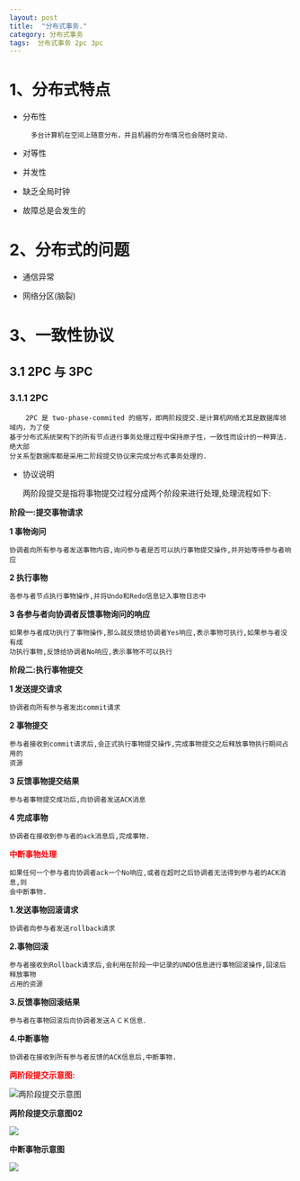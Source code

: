 ```yaml
---
layout: post
title:  "分布式事务."
category: 分布式事务
tags:  分布式事务 2pc 3pc
---
```


# 1、分布式特点


+ 分布性
	
		多台计算机在空间上随意分布，并且机器的分布情况也会随时变动.

+ 对等性


+ 并发性


+ 缺乏全局时钟


+ 故障总是会发生的


# 2、分布式的问题

+ 通信异常


+ 网络分区(脑裂)


# 3、一致性协议

## 3.1 2PC 与 3PC



### 3.1.1 2PC

		2PC 是 two-phase-commited 的缩写，即两阶段提交.是计算机网络尤其是数据库领域内，为了使
	基于分布式系统架构下的所有节点进行事务处理过程中保持原子性，一致性而设计的一种算法.绝大部
	分关系型数据库都是采用二阶段提交协议来完成分布式事务处理的.

+ 协议说明

	两阶段提交是指将事物提交过程分成两个阶段来进行处理,处理流程如下:


**阶段一:提交事物请求**
	
**1 事物询问**

	协调者向所有参与者发送事物内容,询问参与者是否可以执行事物提交操作,并开始等待参与者响应

**2 执行事物**

		
	各参与者节点执行事物操作,并将Undo和Redo信息记入事物日志中

**3 各参与者向协调者反馈事物询问的响应**

	如果参与者成功执行了事物操作,那么就反馈给协调者Yes响应,表示事物可执行,如果参与者没有成
	功执行事物,反馈给协调者No响应,表示事物不可以执行

**阶段二:执行事物提交**

**1 发送提交请求**

	协调者向所有参与者发出commit请求

**2 事物提交**

	参与者接收到commit请求后,会正式执行事物提交操作,完成事物提交之后释放事物执行期间占用的
	资源

**3 反馈事物提交结果**

	参与者事物提交成功后,向协调者发送ACK消息

**4 完成事物**

	协调者在接收到参与者的ack消息后,完成事物.

<font color="red">**中断事物处理**</font>

	如果任何一个参与者向协调者ack一个No响应,或者在超时之后协调者无法得到参与者的ACK消息,则
	会中断事物.

**1.发送事物回滚请求**

	协调者向参与者发送rollback请求

**2.事物回滚**

	参与者接收到Rollback请求后,会利用在阶段一中记录的UNDO信息进行事物回滚操作,回滚后释放事物
	占用的资源

**3.反馈事物回滚结果**

	参与者在事物回滚后向协调者发送ＡＣＫ信息．

**4.中断事物**

	协调者在接收到所有参与者反馈的ACK信息后,中断事物.

<font color="red">**两阶段提交示意图:**</font>

![两阶段提交示意图](https://ywendy.github.io/img/两阶段提交示意图.jpg)


**两阶段提交示意图02**

![](https://ywendy.github.io/img/两阶段提交02.jpg)


**中断事物示意图**

![](https://ywendy.github.io/img/两阶段提交-中断事物.jpg)





